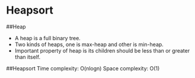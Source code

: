 # Heapsort

##Heap

* A heap is a full binary tree.
* Two kinds of heaps, one is max-heap and other is min-heap.
* Important property of heap is its children should be less than or greater than itself.

##Heapsort
Time complexity: O(nlogn)
Space complexity: O(1)